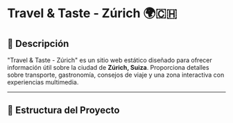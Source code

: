 # Travel & Taste - Zúrich 🌍🇨🇭

## 📖 Descripción
"Travel & Taste - Zúrich" es un sitio web estático diseñado para ofrecer información útil sobre la ciudad de **Zúrich, Suiza**. Proporciona detalles sobre transporte, gastronomía, consejos de viaje y una zona interactiva con experiencias multimedia.

---

## 📂 Estructura del Proyecto
